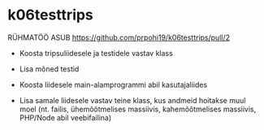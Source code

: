 # k06testtrips
RÜHMATÖÖ ASUB https://github.com/prpohi19/k06testtrips/pull/2

* Koosta tripsuliidesele ja testidele vastav klass
* Lisa mõned testid
* Koosta liidesele main-alamprogrammi abil kasutajaliides

* Lisa samale liidesele vastav teine klass, kus andmeid hoitakse muul moel
  (nt. failis, ühemõõtmelises massiivis, kahemõõtmelises massiivis, PHP/Node abil veebifailina)

